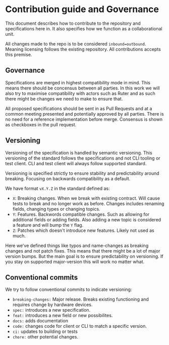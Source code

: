 # Contribution guide and Governance

This document describes how to contribute to the repository and specifications
here in. It also specifies how we function as a collaborational unit.

All changes made to the repo is to be considered `inbound=outbound`. Meaning
licensing follows the existing repository. All contributions accepts this
premise.

## Governance

Specifications are merged in highest compatibility mode in mind. This means
there should be concensus between all parties. In this work we will also try to
maximise compatibility with actors such as Ruter and as such there might be
changes we need to make to ensure that.

All proposed specifications should be sent in as Pull Requests and at a common
meeting presented and potentially approved by all parties. There is no need for
a reference implementation before merge. Consensus is shown as checkboxes in the
pull request.

## Versioning

Versioning of the specification is handled by semantic versioning. This
versioning of the standard follows the specifications and not CLI tooling or
test client. CLI and test client will always follow supported standard.

Versioning is specified strictly to ensure stability and predictability around
breaking. Focusing on backwards compatibility as a default.

We have format `vX.Y.Z` in the standard defined as:

- `X`: Breaking changes. When we break with existing contract. Will cause tests
  to break and no longer work as before. Changes includes renaming fields,
  changing types or changing topics.
- `Y`: Features. Backwords compatible changes. Such as allowing for additional
  fields or adding fields. Also adding a new topic is considered a feature and
  will bump the `Y` flag.
- `Z`: Patches which doesn't introduce new features. Likely not used as much.

Here we've defined things like typos and name-changes as breaking changes and
not patch fixes. This means that there might be a lot of major version bumps.
But the main goal is to ensure predictability on versioning. If you stay on
supported major-version this will work no matter what.

## Conventional commits

We try to follow conventional commits to indicate versioning:

- `breaking-changes:` Major release. Breaks existing functioning and requires
  change by hardware devices.
- `spec:` introduces a new specification.
- `feat:` introduces a new field or new possibilites.
- `docs:` adds documentation
- `code:` changes code for client or CLI to match a specific version.
- `ci:` updates to building or tests
- `chore:` other potential changes.
